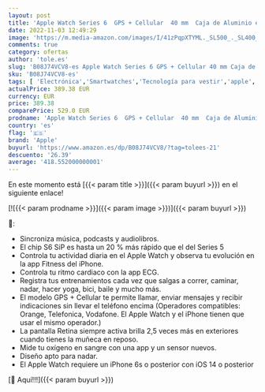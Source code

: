 ```yaml
---
layout: post
title: 'Apple Watch Series 6  GPS + Cellular  40 mm  Caja de Aluminio en Azul - Correa Deportiva Azul Marino Intenso'
date: 2022-11-03 12:49:29
image: 'https://m.media-amazon.com/images/I/41zPqpXTYML._SL500_._SL400_.jpg'
comments: true
category: ofertas
author: 'tole.es'
slug: 'B08J74VCV8-es Apple Watch Series 6 GPS + Cellular 40 mm Caja de Aluminio...'
sku: 'B08J74VCV8-es'
tags: [ 'Electrónica','Smartwatches','Tecnología para vestir','apple','🇪🇸', ]
actualPrice: 389.38 EUR
currency: EUR
price: 389.38
comparePrice: 529.0 EUR
prodname: 'Apple Watch Series 6  GPS + Cellular  40 mm  Caja de Aluminio en Azul - Correa Deportiva Azul Marino Intenso'
country: 'es'
flag: '🇪🇸'
brand: 'Apple'
buyurl: 'https://www.amazon.es/dp/B08J74VCV8/?tag=tolees-21'
descuento: '26.39'
average: '418.552000000001'
---
```


En este momento está [{{< param title >}}]({{< param buyurl >}}) en el siguiente enlace!

[![{{< param prodname >}}]({{< param image >}})]({{< param buyurl >}})

🔎:

- Sincroniza música, podcasts y audiolibros.
- El chip S6 SiP es hasta un 20 % más rápido que el del Series 5
- Controla tu actividad diaria en el Apple Watch y observa tu evolución en la app Fitness del iPhone.
- Controla tu ritmo cardiaco con la app ECG.
- Registra tus entrenamientos cada vez que salgas a correr, caminar, nadar, hacer yoga, bici, baile y mucho más.
- El modelo GPS + Cellular te permite llamar, enviar mensajes y recibir indicaciones sin llevar el teléfono encima (Operadores compatibles: Orange, Telefonica, Vodafone. El Apple Watch y el iPhone tienen que usar el mismo operador.)
- La pantalla Retina siempre activa brilla 2,5 veces más en exteriores cuando tienes la muñeca en reposo.
- Mide tu oxígeno en sangre con una app y un sensor nuevos.
- Diseño apto para nadar.
- El Apple Watch requiere un iPhone 6s o posterior con iOS 14 o posterior

[🛒 Aquí!!!]({{< param buyurl >}})
